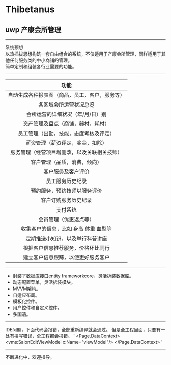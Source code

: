 # Thibetanus
## uwp 产康会所管理
_ _ _ _ _

系统预想			
以热插拔思想构筑一套自由组合的系统，不仅适用于产康会所管理，同样适用于其他任何服务类的中小商铺的管理。			
简单定制和组装各行业需要的功能。			
_ _ _ _ _

|功能|
|:---:|
|自动生成各种报表图（商品，员工，客户，服务等）|
|各区域会所运营状况总览|
|会所运营的详细状况（年/月/日）别|
|资产管理及盘点（商铺，器材，耗材）|
|员工管理（出勤，技能，态度考核及评定）|
|薪资管理（薪资评定，奖金，扣除）|
|服务管理（经营项目增删改，以及关联相关技师）|
|客户管理（品质，消费，倾向）|
|客户服务及客户评价|
|员工服务历史纪录|
|预约服务，预约技师以服务评价|
|客户订购服务历史纪录|
|支付系统|
|会员管理（优惠返点等）|
|收集客户的信息，比如 身高 体重 血型等|
|定期推送小知识，以及举行科普讲座|
|根据客户信息推荐服务，价格环比同行|
|建立客户信息跟踪，以便更好服务客户|

_ _ _ _ _

* 封装了数据库接口entity frameworkcore，灵活拆装数据库。
* 动态配置菜单，灵活拆装模块。
* MVVM架构。
* 自适应布局。
* 模板化控件。
* 用户控件和自定义控件。
* 多国语。

_ _ _ _ _
IDE问题，下面代码会报错，全部重新编译就会通过。
但是全工程里面，只要有一处有拼写错误，全工程都会报错。
'
 <Page.DataContext>
        <vms:SalonEditViewModel x:Name="viewModel"/>
 </Page.DataContext>
'
_ _ _ _ _
不断进化中，欢迎指导。
